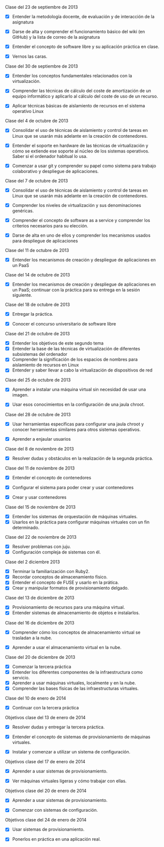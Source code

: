 Clase del 23 de septiembre de 2013

- [X] Entender la metodología docente, de evaluación y de interacción de la asignatura
- [X] Darse de alta y comprender el funcionamiento básico del wiki (en GitHub) y la lista de correo de la asignatura
- [X] Entender el concepto de software libre y su aplicación práctica en clase.
- [X] Vernos las caras.


Clase del 30 de septiembre de 2013

- [X] Entender los conceptos fundamentales relacionados con la virtualización.
- [X] Comprender las técnicas de cálculo del coste de amortización de un equipo informático y aplicarlo al cálculo del coste de uso de un recurso.
- [X] Aplicar técnicas básicas de aislamiento de recursos en el sistema operativo Linux


Clase del 4 de octubre de 2013

- [X] Consolidar el uso de técnicas de aislamiento y control de tareas en Linux que se usarán más adelante en la creación de contenedores.
- [X] Entender el soporte en hardware de las técnicas de virtualización y cómo se extiende ese soporte al núcleo de los sistemas operativos. Saber si el ordenador habitual lo usa.
- [X] Comenzar a usar git y comprender su papel como sistema para trabajo colaborativo y despliegue de aplicaciones.


Clase del 7 de octubre de 2013

- [X] Consolidar el uso de técnicas de aislamiento y control de tareas en Linux que se usarán más adelante en la creación de contenedores.
- [X] Comprender los niveles de virtualización y sus denominaciones genéricas.
- [X] Comprender el concepto de software as a service y comprender los criterios necesarios para su elección.
- [X] Darse de alta en uno de ellos y comprender los mecanismos usados para despliegue de aplicaciones


Clase del 11 de octubre de 2013

- [X] Entender los mecanismos de creación y despliegue de aplicaciones en un PaaS
    
Clase del 14 de octubre de 2013

- [X] Entender los mecanismos de creación y despliegue de aplicaciones en un PaaS; continuar con la práctica para su entrega en la sesión siguiente. 

Clase del 18 de octubre de 2013

- [X] Entregar la práctica.
- [X] Conocer el concurso universitario de software libre


Clase del 21 de octubre de 2013

- [X] Entender los objetivos de este segundo tema
- [X] Entender la base de las técnicas de virtualización de diferentes subsistemas del ordenador
- [X] Comprender la significación de los espacios de nombres para aislamiento de recursos en Linux
- [X] Entender y saber llevar a cabo la virtualización de dispositivos de red

Clase del 25 de octubre de 2013

- [X] Aprender a instalar una máquina virtual sin necesidad de usar una imagen.
- [X] Usar esos conocimientos en la configuración de una jaula chroot.


Clase del 28 de octubre de 2013

- [X] Usar herramientas específicas para configurar una jaula chroot y conocer herramientas similares para otros sistemas operativos.
- [X] Aprender a enjaular usuarios


Clase del 8 de noviembre de 2013

- [X] Resolver dudas y obstáculos en la realización de la segunda práctica.


Clase del 11 de noviembre de 2013

- [X] Entender el concepto de contenedores
- [X] Configurar el sistema para poder crear y usar contenedores
- [X] Crear y usar contenedores


Clase del 15 de noviembre de 2013

- [X] Entender los sistemas de orquestación de máquinas virtuales.
- [X] Usarlos en la práctica para configurar máquinas virtuales con un fin determinado.

Clase del 22 de noviembre de 2013

- [X] Resolver problemas con juju.
- [X] Configuración compleja de sistemas con él.

Clase del 2 diciembre 2013

- [X] Terminar la familiarización con Ruby2.
- [X] Recordar conceptos de almacenamiento físico.
- [X] Entender el concepto de FUSE y usarlo en la prática.
- [X] Crear y manipular formatos de provisionamiento delgado.

Clase del 13 de diciembre de 2013

- [X] Provisionamiento de recursos para una máquina virtual.
- [X] Entender sistemas de almacenamiento de objetos e instalarlos.

Clase del 16 de diciembre de 2013

- [X] Comprender cómo los conceptos de almacenamiento virtual se trasladan a la nube.
- [X] Aprender a usar el almacenamiento virtual en la nube.


Clase del 20 de diciembre de 2013

- [X] Comenzar la tercera práctica
- [X] Entender los diferentes componentes de la infraestructura como servicio.
- [X] Aprender a usar máquinas virtuales, localmente y en la nube.
- [X] Comprender las bases físicas de las infraestructuras virtuales.

Clase del 10 de enero de 2014

- [X] Continuar con la tercera práctica


Objetivos clase del 13 de enero de 2014

- [X] Resolver dudas y entregar la tercera práctica.
- [X] Entender el concepto de sistemas de provisionamiento de máquinas virtuales.
- [X] Instalar y comenzar a utilizar un sistema de configuración.


Objetivos clase del 17 de enero de 2014

- [X] Aprender a usar sistemas de provisionamiento.
- [X] Ver máquinas virtuales ligeras y cómo trabajar con ellas.


Objetivos clase del 20 de enero de 2014

- [X] Aprender a usar sistemas de provisionamiento.
- [X] Comenzar con sistemas de configuración.


Objetivos clase del 24 de enero de 2014

- [X] Usar sistemas de provisionamiento.
- [X] Ponerlos en práctica en una aplicación real.


